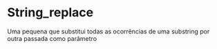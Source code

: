 # String_replace
Uma pequena que substitui todas as ocorrências de uma substring  por outra passada como parâmetro
